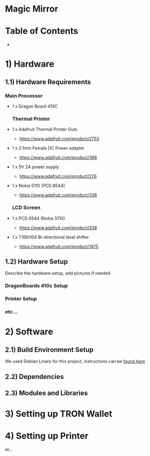 # Magic Mirror

# Table of Contents

-

# 1) Hardware

## 1.1) Hardware Requirements

  ### Main Processor
- 1 x Dragon Board 410C
 
  ### Thermal Printer
- 1 x Adafruit Thermal Printer Guts
  - https://www.adafruit.com/product/2753
- 1 x 2.1mm Female DC Power adapter
  - https://www.adafruit.com/product/368 
- 1 x 5V 2A power supply
  - https://www.adafruit.com/product/276 
- 1 x Nokia 5110 (PCD 8544)
  - https://www.adafruit.com/product/338
  
  ### LCD Screen
- 1 x PCD 8544 (Nokia 5110)
  - https://www.adafruit.com/product/338
- 1 x TXB0104 Bi-directional level shifter
  - https://www.adafruit.com/product/1875

## 1.2) Hardware Setup

Describe the hardware setup, add pictures if needed

### DragonBoards 410c Setup

### Printer Setup

### etc...

# 2) Software

## 2.1) Build Environment Setup

We used Debian Linaro for this project, instructions can be [found here](https://www.96boards.org/documentation/consumer/dragonboard/dragonboard410c/downloads/debian.md.html)

## 2.2) Dependencies

## 2.3) Modules and Libraries

# 3) Setting up TRON Wallet

# 4) Setting up Printer

et...


